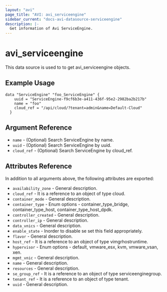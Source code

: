 ```yaml
---
layout: "avi"
page_title: "AVI: avi_serviceengine"
sidebar_current: "docs-avi-datasource-serviceengine"
description: |-
  Get information of Avi ServiceEngine.
---
```


# avi_serviceengine

This data source is used to to get avi_serviceengine objects.

## Example Usage

```hcl
data "ServiceEngine" "foo_ServiceEngine" {
    uuid = "ServiceEngine-f9cf6b3e-a411-436f-95e2-2982ba2b217b"
    name = "foo"
    cloud_ref = "/api/cloud/?tenant=admin&name=Default-Cloud"
  }
```

## Argument Reference

* `name` - (Optional) Search ServiceEngine by name.
* `uuid` - (Optional) Search ServiceEngine by uuid.
* `cloud_ref` - (Optional) Search ServiceEngine by cloud_ref.

## Attributes Reference

In addition to all arguments above, the following attributes are exported:

* `availability_zone` - General description.
* `cloud_ref` - It is a reference to an object of type cloud.
* `container_mode` - General description.
* `container_type` - Enum options - container_type_bridge, container_type_host, container_type_host_dpdk.
* `controller_created` - General description.
* `controller_ip` - General description.
* `data_vnics` - General description.
* `enable_state` - Inorder to disable se set this field appropriately.
* `flavor` - General description.
* `host_ref` - It is a reference to an object of type vimgrhostruntime.
* `hypervisor` - Enum options - default, vmware_esx, kvm, vmware_vsan, xen.
* `mgmt_vnic` - General description.
* `name` - General description.
* `resources` - General description.
* `se_group_ref` - It is a reference to an object of type serviceenginegroup.
* `tenant_ref` - It is a reference to an object of type tenant.
* `uuid` - General description.
